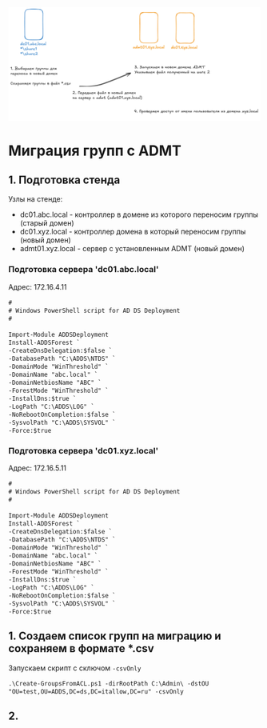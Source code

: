![Схема теста](admt.png)
# Миграция групп с ADMT
## 1. Подготовка стенда
Узлы на стенде:
* dc01.abc.local - контроллер в домене из которого переносим группы (старый домен)
* dc01.xyz.local - контроллер домена в который переносим группы (новый домен)
* admt01.xyz.local - сервер с установленным ADMT (новый домен)

### Подготовка сервера 'dc01.abc.local'  
Адрес: 172.16.4.11
```
#
# Windows PowerShell script for AD DS Deployment
#

Import-Module ADDSDeployment
Install-ADDSForest `
-CreateDnsDelegation:$false `
-DatabasePath "C:\ADDS\NTDS" `
-DomainMode "WinThreshold" `
-DomainName "abc.local" `
-DomainNetbiosName "ABC" `
-ForestMode "WinThreshold" `
-InstallDns:$true `
-LogPath "C:\ADDS\LOG" `
-NoRebootOnCompletion:$false `
-SysvolPath "C:\ADDS\SYSVOL" `
-Force:$true
```

### Подготовка сервера 'dc01.xyz.local'  
Адрес: 172.16.5.11
```
#
# Windows PowerShell script for AD DS Deployment
#

Import-Module ADDSDeployment
Install-ADDSForest `
-CreateDnsDelegation:$false `
-DatabasePath "C:\ADDS\NTDS" `
-DomainMode "WinThreshold" `
-DomainName "abc.local" `
-DomainNetbiosName "ABC" `
-ForestMode "WinThreshold" `
-InstallDns:$true `
-LogPath "C:\ADDS\LOG" `
-NoRebootOnCompletion:$false `
-SysvolPath "C:\ADDS\SYSVOL" `
-Force:$true
```

## 1. Создаем список групп на миграцию и сохраняем в формате *.csv
Запускаем скрипт с сключом `-csvOnly`
```
.\Create-GroupsFromACL.ps1 -dirRootPath C:\Admin\ -dstOU "OU=test,OU=ADDS,DC=ds,DC=itallow,DC=ru" -csvOnly
```
## 2.